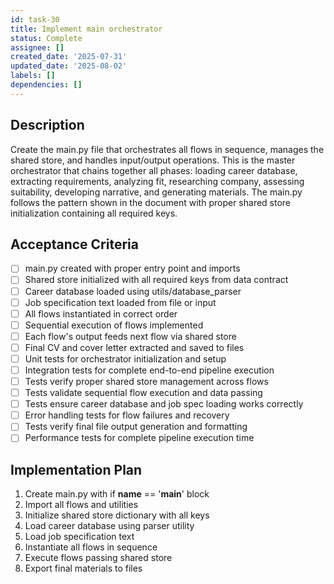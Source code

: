 ```yaml
---
id: task-30
title: Implement main orchestrator
status: Complete
assignee: []
created_date: '2025-07-31'
updated_date: '2025-08-02'
labels: []
dependencies: []
---
```


## Description

Create the main.py file that orchestrates all flows in sequence, manages the shared store, and handles input/output operations. This is the master orchestrator that chains together all phases: loading career database, extracting requirements, analyzing fit, researching company, assessing suitability, developing narrative, and generating materials. The main.py follows the pattern shown in the document with proper shared store initialization containing all required keys.

## Acceptance Criteria

- [ ] main.py created with proper entry point and imports
- [ ] Shared store initialized with all required keys from data contract
- [ ] Career database loaded using utils/database_parser
- [ ] Job specification text loaded from file or input
- [ ] All flows instantiated in correct order
- [ ] Sequential execution of flows implemented
- [ ] Each flow's output feeds next flow via shared store
- [ ] Final CV and cover letter extracted and saved to files
- [ ] Unit tests for orchestrator initialization and setup
- [ ] Integration tests for complete end-to-end pipeline execution
- [ ] Tests verify proper shared store management across flows
- [ ] Tests validate sequential flow execution and data passing
- [ ] Tests ensure career database and job spec loading works correctly
- [ ] Error handling tests for flow failures and recovery
- [ ] Tests verify final file output generation and formatting
- [ ] Performance tests for complete pipeline execution time

## Implementation Plan

1. Create main.py with if __name__ == '__main__' block
2. Import all flows and utilities
3. Initialize shared store dictionary with all keys
4. Load career database using parser utility
5. Load job specification text
6. Instantiate all flows in sequence
7. Execute flows passing shared store
8. Export final materials to files
